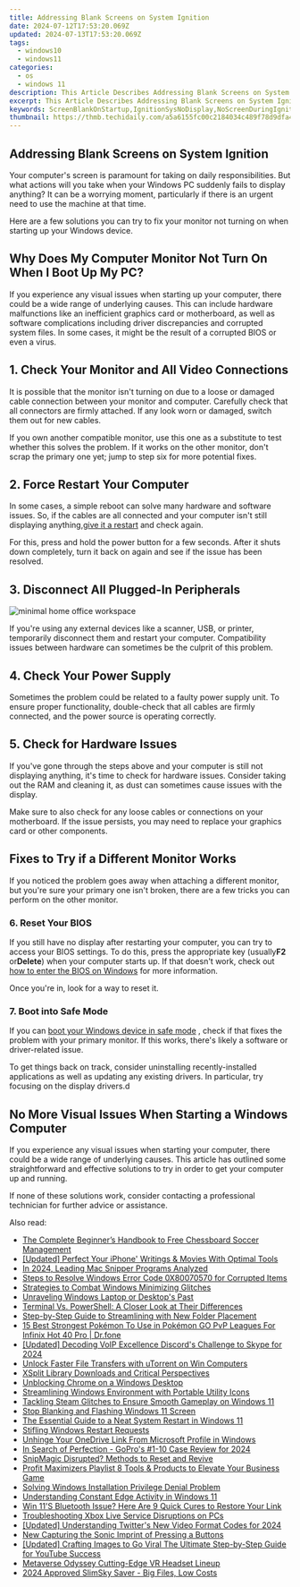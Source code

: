 ```yaml
---
title: Addressing Blank Screens on System Ignition
date: 2024-07-12T17:53:20.069Z
updated: 2024-07-13T17:53:20.069Z
tags:
  - windows10
  - windows11
categories:
  - os
  - windows 11
description: This Article Describes Addressing Blank Screens on System Ignition
excerpt: This Article Describes Addressing Blank Screens on System Ignition
keywords: ScreenBlankOnStartup,IgnitionSysNoDisplay,NoScreenDuringIgnite,IgnitionBlankSense,StartUpBlankMonitor,SysIgnitionBlankView,ZeroScreenIgnition
thumbnail: https://thmb.techidaily.com/a5a6155fc00c2184034c489f78d9dfa451dfb821e3d54808d5e05507218b1694.png
---
```


## Addressing Blank Screens on System Ignition

 Your computer's screen is paramount for taking on daily responsibilities. But what actions will you take when your Windows PC suddenly fails to display anything? It can be a worrying moment, particularly if there is an urgent need to use the machine at that time.

 Here are a few solutions you can try to fix your monitor not turning on when starting up your Windows device.

## Why Does My Computer Monitor Not Turn On When I Boot Up My PC?

 If you experience any visual issues when starting up your computer, there could be a wide range of underlying causes. This can include hardware malfunctions like an inefficient graphics card or motherboard, as well as software complications including driver discrepancies and corrupted system files. In some cases, it might be the result of a corrupted BIOS or even a virus.

## 1\. Check Your Monitor and All Video Connections

 It is possible that the monitor isn't turning on due to a loose or damaged cable connection between your monitor and computer. Carefully check that all connectors are firmly attached. If any look worn or damaged, switch them out for new cables.

 If you own another compatible monitor, use this one as a substitute to test whether this solves the problem. If it works on the other monitor, don't scrap the primary one yet; jump to step six for more potential fixes.

## 2\. Force Restart Your Computer

 In some cases, a simple reboot can solve many hardware and software issues. So, if the cables are all connected and your computer isn't still displaying anything,[give it a restart](https://www.makeuseof.com/windows-restart-methods/) and check again.

 For this, press and hold the power button for a few seconds. After it shuts down completely, turn it back on again and see if the issue has been resolved.

## 3\. Disconnect All Plugged-In Peripherals

![minimal home office workspace](https://static1.makeuseofimages.com/wordpress/wp-content/uploads/2023/02/minimal-home-office-workspace.jpg)

 If you're using any external devices like a scanner, USB, or printer, temporarily disconnect them and restart your computer. Compatibility issues between hardware can sometimes be the culprit of this problem.

## 4\. Check Your Power Supply

 Sometimes the problem could be related to a faulty power supply unit. To ensure proper functionality, double-check that all cables are firmly connected, and the power source is operating correctly.

## 5\. Check for Hardware Issues

 If you've gone through the steps above and your computer is still not displaying anything, it's time to check for hardware issues. Consider taking out the RAM and cleaning it, as dust can sometimes cause issues with the display.

 Make sure to also check for any loose cables or connections on your motherboard. If the issue persists, you may need to replace your graphics card or other components.

## Fixes to Try if a Different Monitor Works

 If you noticed the problem goes away when attaching a different monitor, but you're sure your primary one isn't broken, there are a few tricks you can perform on the other monitor.

### 6\. Reset Your BIOS

 If you still have no display after restarting your computer, you can try to access your BIOS settings. To do this, press the appropriate key (usually**F2** or**Delete**) when your computer starts up. If that doesn't work, check out [how to enter the BIOS on Windows](https://www.makeuseof.com/tag/enter-bios-computer/) for more information.

Once you're in, look for a way to reset it.

### 7\. Boot into Safe Mode

 If you can [boot your Windows device in safe mode](https://www.makeuseof.com/windows-11-boot-safe-mode/) , check if that fixes the problem with your primary monitor. If this works, there's likely a software or driver-related issue.

 To get things back on track, consider uninstalling recently-installed applications as well as updating any existing drivers. In particular, try focusing on the display drivers.d

## No More Visual Issues When Starting a Windows Computer

 If you experience any visual issues when starting your computer, there could be a wide range of underlying causes. This article has outlined some straightforward and effective solutions to try in order to get your computer up and running.

 If none of these solutions work, consider contacting a professional technician for further advice or assistance.

<ins class="adsbygoogle"
     style="display:block"
     data-ad-format="autorelaxed"
     data-ad-client="ca-pub-7571918770474297"
     data-ad-slot="1223367746"></ins>



<ins class="adsbygoogle"
     style="display:block"
     data-ad-client="ca-pub-7571918770474297"
     data-ad-slot="8358498916"
     data-ad-format="auto"
     data-full-width-responsive="true"></ins>



<span class="atpl-alsoreadstyle">Also read:</span>
<div><ul>
<li><a href="https://win11-tips.techidaily.com/the-complete-beginners-handbook-to-free-chessboard-soccer-management/"><u>The Complete Beginner’s Handbook to Free Chessboard Soccer Management</u></a></li>
<li><a href="https://extra-guidance.techidaily.com/updated-perfect-your-iphone-writings-and-movies-with-optimal-tools/"><u>[Updated] Perfect Your iPhone' Writings & Movies With Optimal Tools</u></a></li>
<li><a href="https://on-screen-recording.techidaily.com/in-2024-leading-mac-snipper-programs-analyzed/"><u>In 2024, Leading Mac Snipper Programs Analyzed</u></a></li>
<li><a href="https://win11-tips.techidaily.com/steps-to-resolve-windows-error-code-0x80070570-for-corrupted-items/"><u>Steps to Resolve Windows Error Code 0X80070570 for Corrupted Items</u></a></li>
<li><a href="https://win11-tips.techidaily.com/strategies-to-combat-windows-minimizing-glitches/"><u>Strategies to Combat Windows Minimizing Glitches</u></a></li>
<li><a href="https://win11-tips.techidaily.com/unraveling-windows-laptop-or-desktops-past/"><u>Unraveling Windows Laptop or Desktop's Past</u></a></li>
<li><a href="https://win11-tips.techidaily.com/terminal-vs-powershell-a-closer-look-at-their-differences/"><u>Terminal Vs. PowerShell: A Closer Look at Their Differences</u></a></li>
<li><a href="https://win11-tips.techidaily.com/step-by-step-guide-to-streamlining-with-new-folder-placement/"><u>Step-by-Step Guide to Streamlining with New Folder Placement</u></a></li>
<li><a href="https://android-pokemon-go.techidaily.com/15-best-strongest-pokemon-to-use-in-pokemon-go-pvp-leagues-for-infinix-hot-40-pro-drfone-by-drfone-virtual-android/"><u>15 Best Strongest Pokémon To Use in Pokémon GO PvP Leagues For Infinix Hot 40 Pro | Dr.fone</u></a></li>
<li><a href="https://discord-videos.techidaily.com/updated-decoding-voip-excellence-discords-challenge-to-skype-for-2024/"><u>[Updated] Decoding VoIP Excellence  Discord's Challenge to Skype for 2024</u></a></li>
<li><a href="https://win11-tips.techidaily.com/unlock-faster-file-transfers-with-utorrent-on-win-computers/"><u>Unlock Faster File Transfers with uTorrent on Win Computers</u></a></li>
<li><a href="https://extra-information.techidaily.com/xsplit-library-downloads-and-critical-perspectives/"><u>XSplit Library  Downloads and Critical Perspectives</u></a></li>
<li><a href="https://win11-tips.techidaily.com/unblocking-chrome-on-a-windows-desktop/"><u>Unblocking Chrome on a Windows Desktop</u></a></li>
<li><a href="https://win11-tips.techidaily.com/streamlining-windows-environment-with-portable-utility-icons/"><u>Streamlining Windows Environment with Portable Utility Icons</u></a></li>
<li><a href="https://win11-tips.techidaily.com/tackling-steam-glitches-to-ensure-smooth-gameplay-on-windows-11/"><u>Tackling Steam Glitches to Ensure Smooth Gameplay on Windows 11</u></a></li>
<li><a href="https://win11-tips.techidaily.com/stop-blanking-and-flashing-windows-11-screen/"><u>Stop Blanking and Flashing Windows 11 Screen</u></a></li>
<li><a href="https://win11-tips.techidaily.com/the-essential-guide-to-a-neat-system-restart-in-windows-11/"><u>The Essential Guide to a Neat System Restart in Windows 11</u></a></li>
<li><a href="https://win11-tips.techidaily.com/stifling-windows-restart-requests/"><u>Stifling Windows Restart Requests</u></a></li>
<li><a href="https://win11-tips.techidaily.com/unhinge-your-onedrive-link-from-microsoft-profile-in-windows/"><u>Unhinge Your OneDrive Link From Microsoft Profile in Windows</u></a></li>
<li><a href="https://some-knowledge.techidaily.com/in-search-of-perfection-gopros-1-10-case-review-for-2024/"><u>In Search of Perfection - GoPro's #1-10 Case Review for 2024</u></a></li>
<li><a href="https://win11-tips.techidaily.com/snipmagic-disrupted-methods-to-reset-and-revive/"><u>SnipMagic Disrupted? Methods to Reset and Revive</u></a></li>
<li><a href="https://facebook-video-recording.techidaily.com/profit-maximizers-playlist-8-tools-and-products-to-elevate-your-business-game/"><u>Profit Maximizers Playlist  8 Tools & Products to Elevate Your Business Game</u></a></li>
<li><a href="https://win11-tips.techidaily.com/solving-windows-installation-privilege-denial-problem/"><u>Solving Windows Installation Privilege Denial Problem</u></a></li>
<li><a href="https://win11-tips.techidaily.com/understanding-constant-edge-activity-in-windows-11/"><u>Understanding Constant Edge Activity in Windows 11</u></a></li>
<li><a href="https://win11-tips.techidaily.com/win-11s-bluetooth-issue-here-are-9-quick-cures-to-restore-your-link/"><u>Win 11'S Bluetooth Issue? Here Are 9 Quick Cures to Restore Your Link</u></a></li>
<li><a href="https://win11-tips.techidaily.com/troubleshooting-xbox-live-service-disruptions-on-pcs/"><u>Troubleshooting Xbox Live Service Disruptions on PCs</u></a></li>
<li><a href="https://twitter-videos.techidaily.com/updated-understanding-twitters-new-video-format-codes-for-2024/"><u>[Updated] Understanding Twitter's New Video Format Codes for 2024</u></a></li>
<li><a href="https://sound-tweaking.techidaily.com/new-capturing-the-sonic-imprint-of-pressing-a-buttons/"><u>New Capturing the Sonic Imprint of Pressing a Buttons</u></a></li>
<li><a href="https://extra-hints.techidaily.com/updated-crafting-images-to-go-viral-the-ultimate-step-by-step-guide-for-youtube-success/"><u>[Updated] Crafting Images to Go Viral  The Ultimate Step-by-Step Guide for YouTube Success</u></a></li>
<li><a href="https://extra-hints.techidaily.com/metaverse-odyssey-cutting-edge-vr-headset-lineup/"><u>Metaverse Odyssey  Cutting-Edge VR Headset Lineup</u></a></li>
<li><a href="https://extra-guidance.techidaily.com/2024-approved-slimsky-saver-big-files-low-costs/"><u>2024 Approved  SlimSky Saver - Big Files, Low Costs</u></a></li>
</ul></div>

